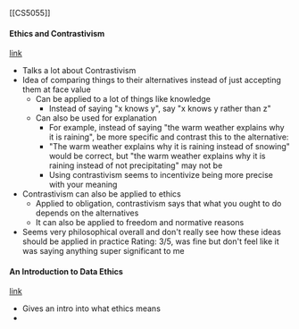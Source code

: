 [[CS5055]]

#### Ethics and Contrastivism
[link](https://iep.utm.edu/ethics-and-contrastivism/)
- Talks a lot about Contrastivism
- Idea of comparing things to their alternatives instead of just accepting them at face value
	- Can be applied to a lot of things like knowledge
		- Instead of saying "x knows y", say "x knows y rather than z"
	- Can also be used for explanation
		- For example, instead of saying "the warm weather explains why it is raining", be more specific and contrast this to the alternative:
		- "The warm weather explains why it is raining instead of snowing" would be correct, but "the warm weather explains why it is raining instead of not precipitating" may not be
		- Using contrastivism seems to incentivize being more precise with your meaning
- Contrastivism can also be applied to ethics
	- Applied to obligation, contrastivism says that what you ought to do depends on the alternatives
	- It can also be applied to freedom and normative reasons
- Seems very philosophical overall and don't really see how these ideas should be applied in practice
Rating: 3/5, was fine but don't feel like it was saying anything super significant to me

#### An Introduction to Data Ethics
[link](https://www.scu.edu/media/ethics-center/technology-ethics/IntroToDataEthics.pdf)
- Gives an intro into what ethics means
- 